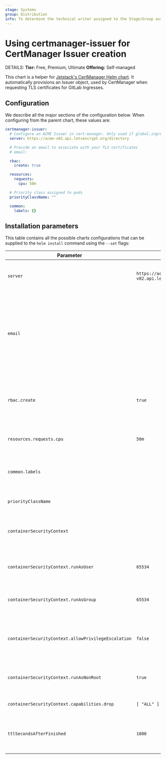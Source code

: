 ```yaml
---
stage: Systems
group: Distribution
info: To determine the technical writer assigned to the Stage/Group associated with this page, see https://handbook.gitlab.com/handbook/product/ux/technical-writing/#assignments
---
```


# Using certmanager-issuer for CertManager Issuer creation

DETAILS:
**Tier:** Free, Premium, Ultimate
**Offering:** Self-managed

This chart is a helper for [Jetstack's CertManager Helm chart](https://cert-manager.io/docs/installation/helm/).
It automatically provisions an Issuer object, used by CertManager when requesting TLS certificates for
GitLab Ingresses.

## Configuration

We describe all the major sections of the configuration below. When configuring
from the parent chart, these values are:

```yaml
certmanager-issuer:
  # Configure an ACME Issuer in cert-manager. Only used if global.ingress.configureCertmanager is true.
  server: https://acme-v02.api.letsencrypt.org/directory

  # Provide an email to associate with your TLS certificates
  # email:

  rbac:
    create: true

  resources:
    requests:
      cpu: 50m

  # Priority class assigned to pods
  priorityClassName: ""

  common:
    labels: {}
```

## Installation parameters

This table contains all the possible charts configurations that can be supplied
to the `helm install` command using the `--set` flags:

| Parameter                                           | Default                                          | Description                                                                                                                                                                        |
|-----------------------------------------------------|--------------------------------------------------|------------------------------------------------------------------------------------------------------------------------------------------------------------------------------------|
| `server`                                            | `https://acme-v02.api.letsencrypt.org/directory` | Let's Encrypt server for use with the [ACME CertManager Issuer](https://cert-manager.io/docs/configuration/acme/).                                                                 |
| `email`                                             |                                                  | You must provide an email to associate with your TLS certificates. Let's Encrypt uses this address to contact you about expiring certificates, and issues related to your account. |
| `rbac.create`                                       | `true`                                           | When `true`, creates RBAC-related resources to allow for manipulation of CertManager Issuer objects.                                                                               |
| `resources.requests.cpu`                            | `50m`                                            | Requested CPU resources for the Issuer creation Job.                                                                                                                               |
| `common.labels`                                     |                                                  | Common labels to apply to the ServiceAccount, Job, ConfigMap, and Issuer.                                                                                                          |
| `priorityClassName`                                 |                                                  | [Priority class](https://kubernetes.io/docs/concepts/scheduling-eviction/pod-priority-preemption/) assigned to pods.                                                               |
| `containerSecurityContext`                          |                                                  | Override container [securityContext](https://kubernetes.io/docs/reference/generated/kubernetes-api/v1.25/#securitycontext-v1-core) under which Certmanager is started              |
| `containerSecurityContext.runAsUser`                | `65534`                                          | User ID under which the container should be started                                                                                                                                |
| `containerSecurityContext.runAsGroup`               | `65534`                                          | Group ID under which the container should be started                                                                                                                               |
| `containerSecurityContext.allowPrivilegeEscalation` | `false`                                          | Controls whether a process can gain more privileges than its parent process                                                                                                        |
| `containerSecurityContext.runAsNonRoot`             | `true`                                           | Controls whether the container runs with a non-root user                                                                                                                           |
| `containerSecurityContext.capabilities.drop`        | `[ "ALL" ]`                                      | Removes [Linux capabilities](https://man7.org/linux/man-pages/man7/capabilities.7.html) for the container                                                                          |
| `ttlSecondsAfterFinished`                           | `1800`                                           | Controls when a finished job becomes eligible for cascading removal.                                                                                                               | 
